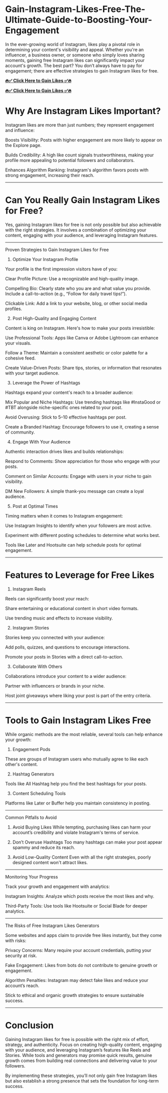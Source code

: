 # Gain-Instagram-Likes-Free-The-Ultimate-Guide-to-Boosting-Your-Engagement

In the ever-growing world of Instagram, likes play a pivotal role in determining your content's visibility and appeal. Whether you're an influencer, a business owner, or someone who simply loves sharing moments, gaining free Instagram likes can significantly impact your account's growth. The best part? You don’t always have to pay for engagement; there are effective strategies to gain Instagram likes for free.


**[🔥✅ Click Here to Gain Likes ✅🔥](https://tinyurl.com/instagram-likes-generator)**

**[🔥✅ Click Here to Gain Likes ✅🔥](https://tinyurl.com/instagram-likes-generator)**



# Why Are Instagram Likes Important?

Instagram likes are more than just numbers; they represent engagement and influence:

Boosts Visibility: Posts with higher engagement are more likely to appear on the Explore page.

Builds Credibility: A high like count signals trustworthiness, making your profile more appealing to potential followers and collaborators.

Enhances Algorithm Ranking: Instagram's algorithm favors posts with strong engagement, increasing their reach.



---

# Can You Really Gain Instagram Likes for Free?

Yes, gaining Instagram likes for free is not only possible but also achievable with the right strategies. It involves a combination of optimizing your content, engaging with your audience, and leveraging Instagram features.


---

Proven Strategies to Gain Instagram Likes for Free

1. Optimize Your Instagram Profile

Your profile is the first impression visitors have of you:

Clear Profile Picture: Use a recognizable and high-quality image.

Compelling Bio: Clearly state who you are and what value you provide. Include a call-to-action (e.g., “Follow for daily travel tips!”).

Clickable Link: Add a link to your website, blog, or other social media profiles.


2. Post High-Quality and Engaging Content

Content is king on Instagram. Here's how to make your posts irresistible:

Use Professional Tools: Apps like Canva or Adobe Lightroom can enhance your visuals.

Follow a Theme: Maintain a consistent aesthetic or color palette for a cohesive feed.

Create Value-Driven Posts: Share tips, stories, or information that resonates with your target audience.


3. Leverage the Power of Hashtags

Hashtags expand your content's reach to a broader audience:

Mix Popular and Niche Hashtags: Use trending hashtags like #InstaGood or #TBT alongside niche-specific ones related to your post.

Avoid Overusing: Stick to 5–10 effective hashtags per post.

Create a Branded Hashtag: Encourage followers to use it, creating a sense of community.


4. Engage With Your Audience

Authentic interaction drives likes and builds relationships:

Respond to Comments: Show appreciation for those who engage with your posts.

Comment on Similar Accounts: Engage with users in your niche to gain visibility.

DM New Followers: A simple thank-you message can create a loyal audience.


5. Post at Optimal Times

Timing matters when it comes to Instagram engagement:

Use Instagram Insights to identify when your followers are most active.

Experiment with different posting schedules to determine what works best.

Tools like Later and Hootsuite can help schedule posts for optimal engagement.



---

# Features to Leverage for Free Likes

1. Instagram Reels

Reels can significantly boost your reach:

Share entertaining or educational content in short video formats.

Use trending music and effects to increase visibility.


2. Instagram Stories

Stories keep you connected with your audience:

Add polls, quizzes, and questions to encourage interactions.

Promote your posts in Stories with a direct call-to-action.


3. Collaborate With Others

Collaborations introduce your content to a wider audience:

Partner with influencers or brands in your niche.

Host joint giveaways where liking your post is part of the entry criteria.



---

# Tools to Gain Instagram Likes Free

While organic methods are the most reliable, several tools can help enhance your growth:

1. Engagement Pods

These are groups of Instagram users who mutually agree to like each other's content.

2. Hashtag Generators

Tools like All Hashtag help you find the best hashtags for your posts.

3. Content Scheduling Tools

Platforms like Later or Buffer help you maintain consistency in posting.


---

Common Pitfalls to Avoid

1. Avoid Buying Likes
While tempting, purchasing likes can harm your account’s credibility and violate Instagram's terms of service.


2. Don’t Overuse Hashtags
Too many hashtags can make your post appear spammy and reduce its reach.


3. Avoid Low-Quality Content
Even with all the right strategies, poorly designed content won't attract likes.




---

Monitoring Your Progress

Track your growth and engagement with analytics:

Instagram Insights: Analyze which posts receive the most likes and why.

Third-Party Tools: Use tools like Hootsuite or Social Blade for deeper analytics.



---

The Risks of Free Instagram Likes Generators

Some websites and apps claim to provide free likes instantly, but they come with risks:

Privacy Concerns: Many require your account credentials, putting your security at risk.

Fake Engagement: Likes from bots do not contribute to genuine growth or engagement.

Algorithm Penalties: Instagram may detect fake likes and reduce your account’s reach.


Stick to ethical and organic growth strategies to ensure sustainable success.


---

# Conclusion

Gaining Instagram likes for free is possible with the right mix of effort, strategy, and authenticity. Focus on creating high-quality content, engaging with your audience, and leveraging Instagram’s features like Reels and Stories. While tools and generators may promise quick results, genuine growth comes from building real connections and delivering value to your followers.

By implementing these strategies, you’ll not only gain free Instagram likes but also establish a strong presence that sets the foundation for long-term success.

